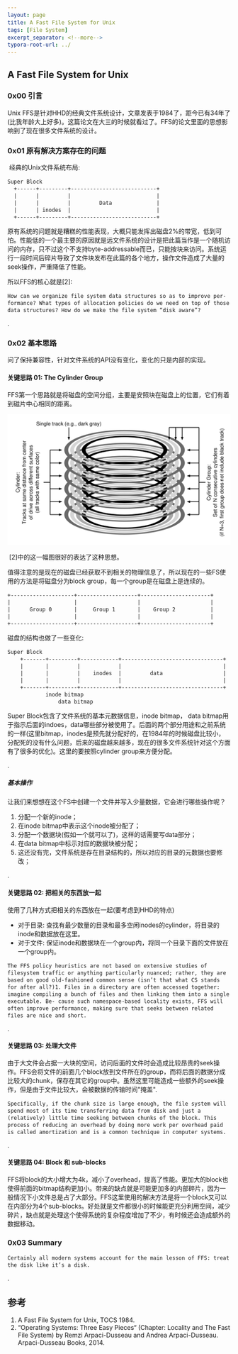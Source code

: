 ```yaml
---
layout: page
title: A Fast File System for Unix
tags: [File System]
excerpt_separator: <!--more-->
typora-root-url: ../
---
```




## A Fast File System for Unix 



### 0x00 引言

  Unix FFS是针对HHD的经典文件系统设计，文章发表于1984了，距今已有34年了(比我年龄大上好多)。这篇论文在大三的时候就看过了。FFS的论文里面的思想影响到了现在很多文件系统的设计。



### 0x01 原有解决方案存在的问题

​    经典的Unix文件系统布局:

```
Super Block
  +------+---------+---------------------------+
  |      |         |                           |
  |      |         |         Data              |
  |      | inodes  |                           |
  +------+---------+---------------------------+
```

  原有系统的问题就是糟糕的性能表现，大概只能发挥出磁盘2%的带宽，低到可怕。性能低的一个最主要的原因就是远文件系统的设计是把此篇当作是一个随机访问的内存，只不过这个不支持byte-addressable而已，只能按块来访问。系统运行一段时间后碎片导致了文件块发布在此篇的各个地方，操作文件造成了大量的seek操作，严重降低了性能。

所以FFS的核心就是[2]:

```
How can we organize file system data structures so as to improve per- formance? What types of allocation policies do we need on top of those data structures? How do we make the file system “disk aware”?
```

.

### 0x02 基本思路

   问了保持兼容性，针对文件系统的API没有变化，变化的只是内部的实现。

#### 关键思路 01: The Cylinder Group 

   FFS第一个思路就是将磁盘的空间分组，主要是安照块在磁盘上的位置，它们有着到磁片中心相同的距离。

![ffs-cylinder](/assets/img/ffs-cylinder.png)

​    [2]中的这一幅图很好的表达了这种思想。

​     值得注意的是现在的磁盘已经获取不到相关的物理信息了，所以现在的一些FS使用的方法是将磁盘分为block group，每一个group是在磁盘上是连续的。

```
+--------------------+-------------------+----------------------+
|                    |                   |                      |
|      Group 0       |     Group 1       |    Group 2           |
|                    |                   |                      |
+--------------------+-------------------+----------------------+
```

  磁盘的结构也做了一些变化:

```
Super Block
    +-------+---------+------------+--------------------------------+
    |       |         |            |                                |
    |       |         |    inodes  |         data                   |
    |       |         |            |                                |
    +-------+---------+------------+--------------------------------+
            inode bitmap
                data bitmap
```

  Super Block包含了文件系统的基本元数据信息，inode bitmap， data bitmap用于指示后面的indoes，data哪些部分被使用了。后面的两个部分用途和之前系统的一样(这里bitmap，inodes是预先就分配好的，在1984年的时候磁盘比较小，分配死的没有什么问题，后来的磁盘越来越多，现在的很多文件系统针对这个方面有了很多的优化)。这里的要按照cylinder group来方便分配。

.

##### 基本操作

  让我们来想想在这个FS中创建一个文件并写入少量数据，它会进行哪些操作呢？

1. 分配一个新的inode；
2. 在inode bitmap中表示这个inode被分配了；
3. 分配一个数据块(假如一个就可以了)，这样的话需要写data部分；
4. 在data bitmap中标示对应的数据块被分配；
5. 这还没有完，文件系统是存在目录结构的，所以对应的目录的元数据也要修改；

.

#### 关键思路 02: 把相关的东西放一起

   使用了几种方式把相关的东西放在一起(要考虑到HHD的特点)

* 对于目录: 查找有最少数量的目录和最多空闲inodes的cylinder，将目录的inode和数据放在这里。
* 对于文件: 保证inode和数据块在一个group内，将同一个目录下面的文件放在一个group内。

```
The FFS policy heuristics are not based on extensive studies of filesystem traffic or anything particularly nuanced; rather, they are based on good old-fashioned common sense (isn’t that what CS stands for after all?)1. Files in a directory are often accessed together: imagine compiling a bunch of files and then linking them into a single executable. Be- cause such namespace-based locality exists, FFS will often improve performance, making sure that seeks between related files are nice and short.
```

.

#### 关键思路 03: 处理大文件

  由于大文件会占据一大块的空间，访问后面的文件时会造成比较昂贵的seek操作。FFS会将文件的前面几个block放到文件所在的group，而将后面的数据分成比较大的chunk，保存在其它的group中。虽然这里可能造成一些额外的seek操作，但是由于文件比较大，会被数据的传输时间"掩盖".

```
Specifically, if the chunk size is large enough, the file system will spend most of its time transferring data from disk and just a (relatively) little time seeking between chunks of the block. This process of reducing an overhead by doing more work per overhead paid is called amortization and is a common technique in computer systems.
```

.

#### 关键思路 04: Block 和 sub-blocks

​    FFS将block的大小增大为4k，减小了overhead，提高了性能。更加大的block也使得前面的bitmap结构更加小。带来的缺点就是可能更加多的内部碎片，因为一般情况下小文件总是占了大部分。FFS这里使用的解决方法是将一个block又可以在内部分为4个sub-blocks。好处就是文件都很小的时候能更充分利用空间，减少碎片，缺点就是处理这个使得系统的复杂程度增加了不少，有时候还会造成额外的数据移动。



### 0x03 Summary 

```
Certainly all modern systems account for the main lesson of FFS: treat the disk like it’s a disk.
```

.

## 参考

1. A Fast File System for Unix, TOCS 1984.
2. “Operating Systems: Three Easy Pieces“ (Chapter: Locality and The Fast File System) by Remzi Arpaci-Dusseau and Andrea Arpaci-Dusseau. Arpaci-Dusseau Books, 2014. 

